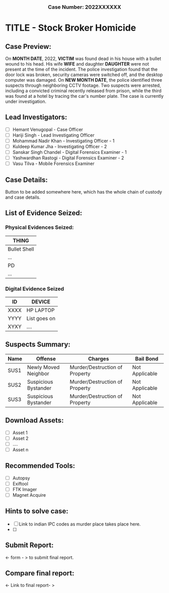 <h3 align="center"> Case Number: 2022XXXXXX</h3>

# TITLE - Stock Broker Homicide

## Case Preview:
On **MONTH DATE**, 2022, **VICTIM** was found dead in his house with a bullet wound to his head. His wife **WIFE** and daughter **DAUGHTER** were not present 
at the time of the incident. The police investigation found that the door lock was broken, security cameras were switched off, and the desktop computer 
was damaged. On **NEW MONTH DATE**, the police identified three suspects through neighboring CCTV footage. Two suspects were arrested, including a convicted criminal 
recently released from prison, while the third was found at a hotel by tracing the car's number plate. The case is currently under investigation.

## Lead Investigators:
- [ ] Hemant Venugopal - Case Officer
- [ ] Hariji Singh - Lead Investigating Officer
- [ ] Mohammad Nadir Khan - Investigating Officer - 1
- [ ] Kuldeep Kumar Jha - Investigating Officer - 2
- [ ] Sanskar Singh Chandel - Digital Forensics Examiner - 1
- [ ] Yashwardhan Rastogi - Digital Forensics Examiner - 2
- [ ] Vasu Tilva - Mobile Forensics Examiner

## Case Details:


**<Download report in PDF FORM>** Button to be added somewhere here, which has the whole chain of custody and case details.

## List of Evidence Seized:
  ### Physical Evidences Seized:
  | THING |
  | ----- |
  | Bullet Shell |
  | ... | 
  | PD | 
  | ... |

  ### Digital Evidence Seized
  | ID | DEVICE |
  |------|---------------|
  |XXXX| HP LAPTOP |
  |YYYY| List goes on|
  | XYXY | ....|

## Suspects Summary:
  | Name | Offense | Charges | Bail Bond |
  | ---- | ------- | ------- | --------- |
  | SUS1 | Newly Moved Neighbor | Murder/Destruction of Property | Not Applicable | 
  | SUS2 | Suspicious Bystander | Murder/Destruction of Property | Not Applicable | 
  | SUS3 | Suspicious Bystander | Murder/Destruction of Property | Not Applicable | 

## Download Assets:
  - [ ] Asset 1
  - [ ] Asset 2
  - [ ] ....
  - [ ] Asset n

## Recommended Tools:
  - [ ] Autopsy
  - [ ] Exiftool
  - [ ] FTK Imager
  - [ ] Magnet Acquire
  
## Hints to solve case:
  - [ ] Link to indian IPC codes as murder place takes place here.
  - [ ] 
  
## Submit Report:
   <- form - > to submit final report.
     
## Compare final report:
  <- Link to final report- >
